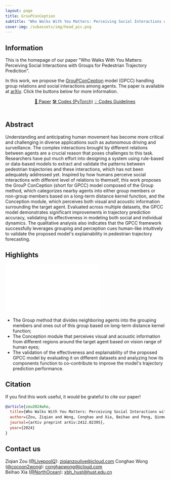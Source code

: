 ```yaml
---
layout: page
title: GrouPConCeption
subtitle: "Who Walks With You Matters: Perceiving Social Interactions with Groups for Pedestrian Trajectory Prediction"
cover-img: /subassets/img/head_pic.png
---
```


## Information

This is the homepage of our paper "Who Walks With You Matters: Perceiving Social Interactions with Groups for Pedestrian Trajectory Prediction".

In this work, we propose the [GrouPConCeption](https://github.com/livepoolq/groupconception) model (GPCC) handling group relations and social interactions among agents.
The paper is available at [arXiv](http://arxiv.org/abs/2412.02395).
Click the buttons below for more information.

<div style="text-align: center;">
    <a class="btn btn-colorful btn-lg" href="http://arxiv.org/abs/2412.02395">📖 Paper</a>
    <!-- <a class="btn btn-colorful btn-lg" href="https://github.com/cocoon2wong/SocialCirclePlus">📖 Supplemental Materials (TBA)</a>
    <br><br> -->
    <a class="btn btn-colorful btn-lg" href="https://github.com/livepoolq/groupconception">🛠️ Codes (PyTorch)</a>
    <a class="btn btn-colorful btn-lg" href="./guidelines">💡 Codes Guidelines</a>
    <br><br>
</div>

## Abstract

Understanding and anticipating human movement has become more critical and challenging in diverse applications such as autonomous driving and surveillance. The complex interactions brought by different relations between agents are a crucial reason that poses challenges to this task. Researchers have put much effort into designing a system using rule-based or data-based models to extract and validate the patterns between pedestrian trajectories and these interactions, which has not been adequately addressed yet. Inspired by how humans perceive social interactions with different level of relations to themself, this work proposes the GrouP ConCeption (short for GPCC) model composed of the Group method, which categorizes nearby agents into either group members or non-group members based on a long-term distance kernel function, and the Conception module, which perceives both visual and acoustic information surrounding the target agent. Evaluated across multiple datasets, the GPCC model demonstrates significant improvements in trajectory prediction accuracy, validating its effectiveness in modeling both social and individual dynamics. The qualitative analysis also indicates that the GPCC framework successfully leverages grouping and perception cues human-like intuitively to validate the proposed model's explainability in pedestrian trajectory forecasting.

## Highlights

![groupconception](./subassets/img/fig_method_long.pdf)

- The Group method that divides neighboring agents into the grouping members and ones out of this group based on long-term distance kernel function;
- The Conception module that perceives visual and acoustic information from different regions around the target agent based on vision range of human eyes;
- The validation of the effectiveness and explainability of the proposed GPCC model by evaluating it on different datasets and analyzing how its components function to co-contribute to improve the model's trajectory prediction performance.

## Citation

If you find this work useful, it would be grateful to cite our paper!

```bib
@article{zou2024who,
  title={Who Walks With You Matters: Perceiving Social Interactions with Groups for Pedestrian Trajectory Prediction},
  author={Zou, Ziqian and Wong, Conghao and Xia, Beihao and Peng, Qinmu and You, Xinge},
  journal={arXiv preprint arXiv:2412.02395},
  year={2024}
}
```

## Contact us

Ziqian Zou ([@LivepoolQ](https://github.com/LivepoolQ)): ziqianzoulive@icloud.com
Conghao Wong ([@cocoon2wong](https://github.com/cocoon2wong)): conghaowong@icloud.com  
Beihao Xia ([@NorthOcean](https://github.com/NorthOcean)): xbh_hust@hust.edu.cn  
